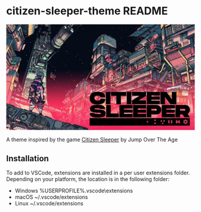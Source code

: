 # citizen-sleeper-theme README

![Citizen Sleeper Cover Art](./banner.jpg)

A theme inspired by the game [Citizen Sleeper](https://store.steampowered.com/app/1578650/Citizen_Sleeper/) by Jump Over The Age

## Installation

To add to VSCode, extensions are installed in a per user extensions folder. Depending on your platform, the location is in the following folder:

- Windows %USERPROFILE%\.vscode\extensions
- macOS ~/.vscode/extensions
- Linux ~/.vscode/extensions
